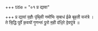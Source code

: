 +++
title = "०१ प्र द्यावा"

+++
प्र द्यावा॑ य॒ज्ञैः पृ॑थि॒वी नमो॑भिः स॒बाध॑ ईळे बृह॒ती यज॑त्रे ।  
ते चि॒द्धि पूर्वे॑ क॒वयो॑ गृ॒णन्तः॑ पु॒रो म॒ही द॑धि॒रे दे॒वपु॑त्रे ॥